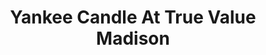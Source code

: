 ---
title: "Yankee Candle At True Value Madison"
url: /muntinlupa/yankee-candle-at-true-value-madison/
shop: candles
---